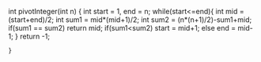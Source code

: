  int pivotInteger(int n) {
        int start = 1, end = n;
        while(start<=end){
            int mid = (start+end)/2;
            int sum1 = mid*(mid+1)/2;
            int sum2 = (n*(n+1)/2)-sum1+mid;
            if(sum1 == sum2)
              return mid;
            if(sum1<sum2)
               start = mid+1;
            else 
              end = mid-1;
        }
        return -1;
        
    }
